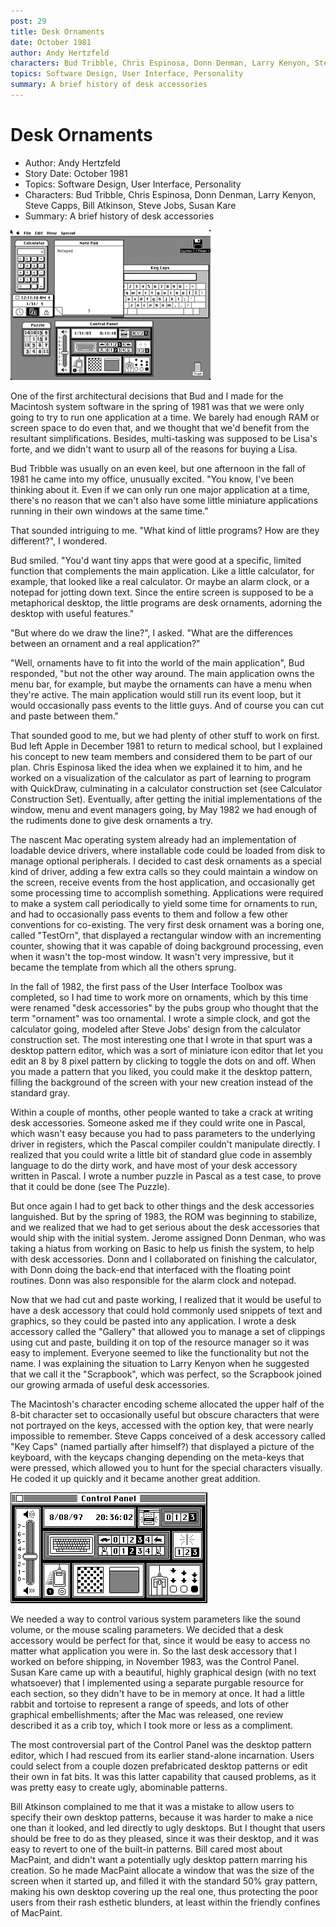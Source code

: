 ```yaml
---
post: 29
title: Desk Ornaments
date: October 1981
author: Andy Hertzfeld
characters: Bud Tribble, Chris Espinosa, Donn Denman, Larry Kenyon, Steve Capps, Bill Atkinson, Steve Jobs, Susan Kare
topics: Software Design, User Interface, Personality
summary: A brief history of desk accessories
---
```


# Desk Ornaments
* Author: Andy Hertzfeld
* Story Date: October 1981
* Topics: Software Design, User Interface, Personality
* Characters: Bud Tribble, Chris Espinosa, Donn Denman, Larry Kenyon, Steve Capps, Bill Atkinson, Steve Jobs, Susan Kare
* Summary: A brief history of desk accessories

![Some original Desk Accessories](images/Macintosh/desk_accessories.gif) 
    
One of the first architectural decisions that Bud and I made for the Macintosh system software in the spring of 1981 was that we were only going to try to run one application at a time.  We barely had enough RAM or screen space to do even that, and we thought that we'd benefit from the resultant simplifications.  Besides, multi-tasking was supposed to be Lisa's forte, and we didn't want to usurp all of the reasons for buying a Lisa.

Bud Tribble was usually on an even keel, but one afternoon in the fall of 1981 he came into my office, unusually excited. "You know, I've been thinking about it.  Even if we can only run one major application at a time, there's no reason that we can't also have some little miniature applications running in their own windows at the same time."

That sounded intriguing to me.  "What kind of little programs?  How are they different?", I wondered.

Bud smiled.  "You'd want tiny apps that were good at a specific, limited function that complements the main application.  Like a little calculator, for example, that looked like a real calculator.  Or maybe an alarm clock, or a notepad for jotting down text.  Since the entire screen is supposed to be a metaphorical desktop,  the little programs are desk ornaments, adorning the desktop with useful features."

"But where do we draw the line?", I asked. "What are the differences between an ornament and a real application?"

"Well, ornaments have to fit into the world of the main application", Bud responded, "but not the other way around.  The main application owns the menu bar, for example, but maybe the ornaments can have a menu when they're active.   The main application would still run its event loop, but it would occasionally pass events to the little guys. And of course you can cut and paste between them."

That sounded good to me, but we had plenty of other stuff to work on first.  Bud left Apple in December 1981 to return to medical school, but I explained his concept to new team members and considered them to be part of our plan.  Chris Espinosa liked the idea when we explained it to him, and he worked on a visualization of the calculator as part of learning to program with QuickDraw, culminating in a calculator construction set (see Calculator Construction Set).   Eventually, after getting the initial implementations of the window, menu and event managers going, by May 1982 we had enough of the rudiments done to give desk ornaments a try.

The nascent Mac operating system already had an implementation of loadable device drivers, where installable code could be loaded from disk to manage optional peripherals.  I decided to cast desk ornaments as a special kind of driver, adding a few extra calls so they could maintain a window on the screen, receive events from the host application, and occasionally get some processing time to accomplish something.   Applications were required to make a system call periodically to yield some time for ornaments to run, and had to occasionally pass events to them and follow a few other conventions for co-existing.  The very first desk ornament was a boring one, called "TestOrn", that displayed a rectangular window with an incrementing counter, showing that it was capable of doing background processing, even when it wasn't the top-most window.  It wasn't very impressive, but it became the template from which all the others sprung.

In the fall of 1982, the first pass of the User Interface Toolbox was completed, so I had time to work more on ornaments, which by this time were renamed "desk accessories" by the pubs group who thought that the term "ornament" was too ornamental.  I wrote a simple clock, and got the calculator going, modeled after Steve Jobs' design from the calculator construction set.  The most interesting one that I wrote in that spurt was a desktop pattern editor, which was a sort of miniature icon editor that let you edit an 8 by 8 pixel pattern by clicking to toggle the dots on and off.  When you made a pattern that you liked, you could make it the desktop pattern, filling the background of the screen with your new creation instead of the standard gray.

Within a couple of months, other people wanted to take a crack at writing desk accessories.  Someone asked me if they could write one in Pascal, which wasn't easy because you had to pass parameters to the underlying driver in registers, which the Pascal compiler couldn't manipulate directly.   I realized that you could write a little bit of standard glue code in assembly language to do the dirty work, and have most of your desk accessory written in Pascal.  I wrote a number puzzle in Pascal as a test case, to prove that it could be done (see The Puzzle).

But once again I had to get back to other things and the desk accessories languished.  But by the spring of 1983, the ROM was beginning to stabilize, and we realized that we had to get serious about the desk accessories that would ship with the initial system.  Jerome assigned Donn Denman, who was taking a hiatus from working on Basic to help us finish the system, to help with desk accessories.  Donn and I collaborated on finishing the calculator, with Donn doing the back-end that interfaced with the floating point routines.  Donn was also responsible for the alarm clock and notepad.

Now that we had cut and paste working, I realized that it would be useful to have a desk accessory that could hold commonly used snippets of text and graphics, so they could be pasted into any application.  I wrote a desk accessory called the "Gallery" that allowed you to manage a set of clippings using cut and paste, building it on top of the resource manager so it was easy to implement.  Everyone seemed to like the functionality but not the name.  I was explaining the situation to Larry Kenyon when he suggested that we call it the "Scrapbook", which was perfect, so the Scrapbook joined our growing armada of useful desk accessories.

The Macintosh's character encoding scheme allocated the upper half of the 8-bit character set to occasionally useful but obscure characters that were not portrayed on the keys, accessed with the option key, that were nearly impossible to remember.   Steve Capps conceived of a desk accessory called "Key Caps" (named partially after himself?) that displayed a picture of the keyboard, with the keycaps changing depending on the meta-keys that were pressed, which allowed you to hunt for the special characters visually.  He coded it up quickly and it became another great addition.

![](images/Macintosh/controlpanel.gif)

We needed a way to control various system parameters like the sound volume, or the mouse scaling parameters.   We decided that a desk accessory would be perfect for that, since it would be easy to access no matter what application you were in.   So the last desk accessory that I worked on before shipping, in November 1983, was the Control Panel.  Susan Kare came up with a beautiful, highly graphical design (with no text whatsoever) that I implemented using a separate purgable resource for each section, so they didn't have to be in memory at once.   It had a little rabbit and tortoise to represent a range of speeds, and lots of other graphical embellishments; after the Mac was released, one review described it as a crib toy, which I took more or less as a compliment.

The most controversial part of the Control Panel was the desktop pattern editor, which I had rescued from its earlier stand-alone incarnation.  Users could select from a couple dozen prefabricated desktop patterns or edit their own in fat bits.  It was this latter capability that caused problems, as it was pretty easy to create ugly, abominable patterns.

Bill Atkinson complained to me that it was a mistake to allow users to specify their own desktop patterns, because it was harder to make a nice one than it looked, and led directly to ugly desktops.  But I thought that users should be free to do as they pleased, since it was their desktop, and it was easy to revert to one of the built-in patterns.  Bill cared most about MacPaint, and didn't want a potentially ugly desktop pattern marring his creation.  So he made MacPaint allocate a window that was the size of the screen when it started up, and filled it with the standard 50% gray pattern, making his own desktop covering up the real one,  thus protecting the poor users from their rash esthetic blunders, at least within the friendly confines of MacPaint.